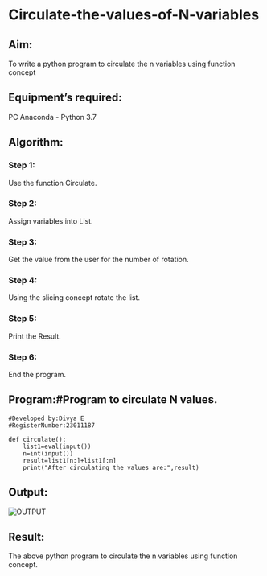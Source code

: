# Circulate-the-values-of-N-variables
## Aim:
To write a python program to circulate the n variables using function concept
## Equipment’s required:
PC
Anaconda - Python 3.7
## Algorithm: 
### Step 1:
Use the function Circulate.
### Step 2:
Assign variables into List.
### Step 3:
Get the value from the user for the number of rotation.
### Step 4: 
Using the slicing concept rotate the list.
### Step 5:
Print the Result.
### Step 6:
End the program. 
## Program:#Program to circulate N values.
```
#Developed by:Divya E 
#RegisterNumber:23011187

def circulate():
    list1=eval(input())
    n=int(input())
    result=list1[n:]+list1[:n]
    print("After circulating the values are:",result)
```

## Output:
![OUTPUT](https://github.com/DHIVYA050430/Circulate-the-values-of-N-variables/assets/147141546/85574c02-858c-4ce2-8308-2b2a98f92b26)

## Result:
The above python program to circulate the n variables using function concept.
